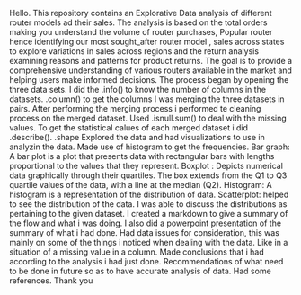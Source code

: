 Hello. 
This repository contains an Explorative Data analysis of different router models ad their sales.
The analysis is based on the total orders making you understand the volume of router purchases, Popular router hence identifying our most sought_after router model , sales across states to explore variations in sales across regions and the return analysis examining reasons and patterns for product returns.
The goal is to provide a comprehensive understanding of various routers available in the market and helping users make informed decisions.
The process began by opening the three data sets.
I did the .info() to know the number of columns in the datasets.
.column() to get the columns
I was merging the three datasets in pairs.
After performing the merging process i performed te cleaning process on the merged dataset. Used .isnull.sum() to deal with the missing values.
To get the statistical calues of each merged dataset i did .describe().
.shape 
Explored the data and had visualizations to use in analyzin the data. Made use of histogram to get the frequencies.
Bar graph: A bar plot is a plot that presents data with rectangular bars with lengths proportional to the values that they represent.
Boxplot : Depicts numerical data graphically through their quartiles. The box extends from the Q1 to Q3 quartile values of the data, with a line at the median (Q2).
Histogram: A histogram is a representation of the distribution of data.
Scatterplot: helped to see the distribution of the data.
I was able to discuss the distributions as pertaining to the given dataset.
I created a markdown to give a summary of the flow and what i was doing.
I also did a powerpoint presentation of the summary of what i had done.
Had data issues for consideration, this was mainly on some of the things i noticed when dealing with the data.
Like in a situation of a missing value in a column.
Made conclusions that i had according to the analysis i had just done.
Recommendations of what need to be done in future so as to have accurate analysis of data.
Had some references.
Thank you
